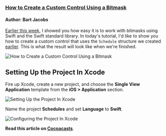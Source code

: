 ### [How to Create a Custom Control Using a Bitmask](https://cocoacasts.com/how-to-create-a-custom-control-using-a-bitmask/)

#### Author: Bart Jacobs

[Earlier this week](https://cocoacasts.com/how-to-work-with-bitmasks-in-swift/), I showed you how easy it is to work with bitmasks using Swift and the Swift standard library. In today's tutorial, I'd like to show you how to create a custom control that uses the `Schedule` structure we created [earlier](https://cocoacasts.com/how-to-work-with-bitmasks-in-swift/). This is what the result will look like when we're finished.

![How to Create a Custom Control Using a Bitmask](https://cocoacasts.s3.amazonaws.com/how-to-create-a-custom-control-using-a-bitmask/figure-how-to-create-a-custom-control-using-a-bitmask.jpg)

## Setting Up the Project In Xcode

Fire up Xcode, create a new project, and choose the **Single View Application** template from the **iOS > Application** section.

![Setting Up the Project In Xcode](https://cocoacasts.s3.amazonaws.com/how-to-create-a-custom-control-using-a-bitmask/figure-project-setup-1.jpg)

Name the project **Schedules** and set **Language** to **Swift**.

![Configuring the Project In Xcode](https://cocoacasts.s3.amazonaws.com/how-to-create-a-custom-control-using-a-bitmask/figure-project-setup-2.jpg)

**Read this article on [Cocoacasts](https://cocoacasts.com/how-to-create-a-custom-control-using-a-bitmask/)**.
